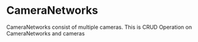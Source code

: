 # CameraNetworks
CameraNetworks consist of multiple cameras. This is CRUD  Operation on CameraNetworks and cameras
